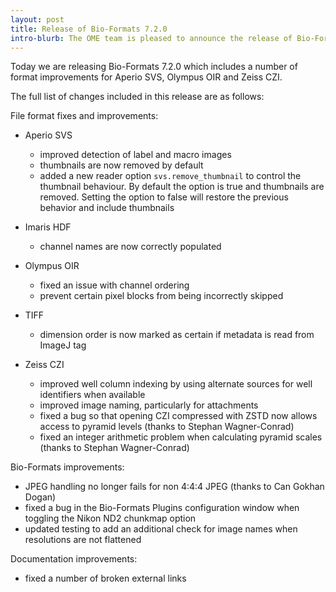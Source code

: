 ```yaml
---
layout: post
title: Release of Bio-Formats 7.2.0
intro-blurb: The OME team is pleased to announce the release of Bio-Formats 7.2.0
---
```


Today we are releasing Bio-Formats 7.2.0 which includes a number of format improvements for Aperio SVS, Olympus OIR and Zeiss CZI.

The full list of changes included in this release are as follows:

File format fixes and improvements:

* Aperio SVS
   - improved detection of label and macro images
   - thumbnails are now removed by default
   - added a new reader option `svs.remove_thumbnail` to control the thumbnail behaviour. 
     By default the option is true and thumbnails are removed. Setting the option to false 
     will restore the previous behavior and include thumbnails

* Imaris HDF
   - channel names are now correctly populated

* Olympus OIR
   - fixed an issue with channel ordering
   - prevent certain pixel blocks from being incorrectly skipped

* TIFF
   - dimension order is now marked as certain if metadata is read from ImageJ tag

* Zeiss CZI
   - improved well column indexing by using alternate sources for well identifiers when available
   - improved image naming, particularly for attachments
   - fixed a bug so that opening CZI compressed with ZSTD now allows access to pyramid levels (thanks to Stephan Wagner-Conrad)
   - fixed an integer arithmetic problem when calculating pyramid scales (thanks to Stephan Wagner-Conrad)

Bio-Formats improvements:

* JPEG handling no longer fails for non 4:4:4 JPEG (thanks to Can Gokhan Dogan)
* fixed a bug in the Bio-Formats Plugins configuration window when toggling the Nikon ND2 chunkmap option
* updated testing to add an additional check for image names when resolutions are not flattened

Documentation improvements:

* fixed a number of broken external links


